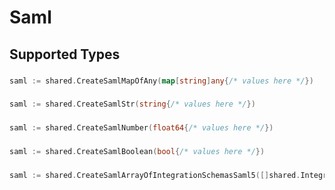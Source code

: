 # Saml


## Supported Types

### 

```go
saml := shared.CreateSamlMapOfAny(map[string]any{/* values here */})
```

### 

```go
saml := shared.CreateSamlStr(string{/* values here */})
```

### 

```go
saml := shared.CreateSamlNumber(float64{/* values here */})
```

### 

```go
saml := shared.CreateSamlBoolean(bool{/* values here */})
```

### 

```go
saml := shared.CreateSamlArrayOfIntegrationSchemasSaml5([]shared.IntegrationSchemasSaml5{/* values here */})
```


